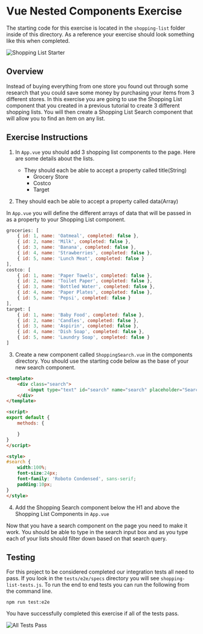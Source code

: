 # Vue Nested Components Exercise

The starting code for this exercise is located in the `shopping-list` folder inside of this directory. As a reference your exercise should look something like this when completed. 

![Shopping List Starter](./img/shopping-list-complete.png)

## Overview

Instead of buying everything from one store you found out through some research that you could save some money by purchasing your items from 3 different stores. In this exercise you are going to use the Shopping List component that you created in a previous tutorial to create 3 different shopping lists. You will then create a Shopping List Search component that will allow you to find an item on any list. 

## Exercise Instructions

1. In `App.vue` you should add 3 shopping list components to the page. Here are some details about the lists.

    * They should each be able to accept a property called title(String)
        * Grocery Store
        * Costco
        * Target

2. They should each be able to accept a property called data(Array)

In `App.vue` you will define the different arrays of data that will be passed in as a property to your Shopping List component.

```javascript
groceries: [
    { id: 1, name: 'Oatmeal', completed: false },
    { id: 2, name: 'Milk', completed: false },
    { id: 3, name: 'Banana', completed: false },
    { id: 4, name: 'Strawberries', completed: false },
    { id: 5, name: 'Lunch Meat', completed: false }
],
costco: [
    { id: 1, name: 'Paper Towels', completed: false },
    { id: 2, name: 'Toilet Paper', completed: false },
    { id: 3, name: 'Bottled Water', completed: false },
    { id: 4, name: 'Paper Plates', completed: false },
    { id: 5, name: 'Pepsi', completed: false }
],
target: [
    { id: 1, name: 'Baby Food', completed: false },
    { id: 2, name: 'Candles', completed: false },
    { id: 3, name: 'Aspirin', completed: false },
    { id: 4, name: 'Dish Soap', completed: false },
    { id: 5, name: 'Laundry Soap', completed: false }
]
```

3. Create a new component called `ShoppingSearch.vue` in the components directory. You should use the starting code below as the base of your new search component. 

``` html
<template>
    <div class="search">
        <input type="text" id="search" name="search" placeholder="Search Todo's..."/>
    </div>
</template>

<script>
export default {
    methods: {

    }
}
</script>

<style>
#search {
    width:100%;
    font-size:24px;
    font-family: 'Roboto Condensed', sans-serif;
    padding:10px;
}
</style>

```

4. Add the Shopping Search component below the H1 and above the Shopping List Components in `App.vue`

Now that you have a search component on the page you need to make it work. You should be able to type in the search input box and as you type each of your lists should filter down based on that search query.

## Testing

For this project to be considered completed our integration tests all need to pass. If you look in the `tests/e2e/specs` directory you will see `shopping-list-tests.js`. To run the end to end tests you can run the following from the command line. 

```
npm run test:e2e
```

You have successfully completed this exercise if all of the tests pass. 

![All Tests Pass](./img/all-tests-pass.png)
